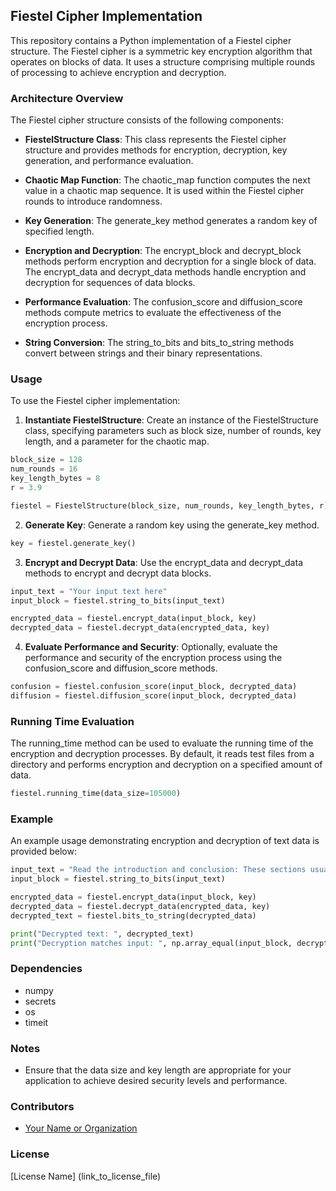 ## Fiestel Cipher Implementation

This repository contains a Python implementation of a Fiestel cipher structure. The Fiestel cipher is a symmetric key encryption algorithm that operates on blocks of data. It uses a structure comprising multiple rounds of processing to achieve encryption and decryption.

### Architecture Overview

The Fiestel cipher structure consists of the following components:

- **FiestelStructure Class**: This class represents the Fiestel cipher structure and provides methods for encryption, decryption, key generation, and performance evaluation.

- **Chaotic Map Function**: The chaotic_map function computes the next value in a chaotic map sequence. It is used within the Fiestel cipher rounds to introduce randomness.

- **Key Generation**: The generate_key method generates a random key of specified length.

- **Encryption and Decryption**: The encrypt_block and decrypt_block methods perform encryption and decryption for a single block of data. The encrypt_data and decrypt_data methods handle encryption and decryption for sequences of data blocks.

- **Performance Evaluation**: The confusion_score and diffusion_score methods compute metrics to evaluate the effectiveness of the encryption process.

- **String Conversion**: The string_to_bits and bits_to_string methods convert between strings and their binary representations.

### Usage

To use the Fiestel cipher implementation:

1. **Instantiate FiestelStructure**: Create an instance of the FiestelStructure class, specifying parameters such as block size, number of rounds, key length, and a parameter for the chaotic map.

```python
block_size = 128
num_rounds = 16
key_length_bytes = 8
r = 3.9

fiestel = FiestelStructure(block_size, num_rounds, key_length_bytes, r)
```

2. **Generate Key**: Generate a random key using the generate_key method.

```python
key = fiestel.generate_key()
```

3. **Encrypt and Decrypt Data**: Use the encrypt_data and decrypt_data methods to encrypt and decrypt data blocks.

```python
input_text = "Your input text here"
input_block = fiestel.string_to_bits(input_text)

encrypted_data = fiestel.encrypt_data(input_block, key)
decrypted_data = fiestel.decrypt_data(encrypted_data, key)
```

4. **Evaluate Performance and Security**: Optionally, evaluate the performance and security of the encryption process using the confusion_score and diffusion_score methods.

```python
confusion = fiestel.confusion_score(input_block, decrypted_data)
diffusion = fiestel.diffusion_score(input_block, decrypted_data)
```

### Running Time Evaluation

The running_time method can be used to evaluate the running time of the encryption and decryption processes. By default, it reads test files from a directory and performs encryption and decryption on a specified amount of data.

```python
fiestel.running_time(data_size=105000)
```

### Example

An example usage demonstrating encryption and decryption of text data is provided below:

```python
input_text = "Read the introduction and conclusion: These sections usually summarize the paper's main argument or thesis."
input_block = fiestel.string_to_bits(input_text)

encrypted_data = fiestel.encrypt_data(input_block, key)
decrypted_data = fiestel.decrypt_data(encrypted_data, key)
decrypted_text = fiestel.bits_to_string(decrypted_data)

print("Decrypted text: ", decrypted_text)
print("Decryption matches input: ", np.array_equal(input_block, decrypted_data))
```

### Dependencies

- numpy
- secrets
- os
- timeit

### Notes

- Ensure that the data size and key length are appropriate for your application to achieve desired security levels and performance.

### Contributors

- [Your Name or Organization](link_to_github_profile)

### License

[License Name] (link_to_license_file)

